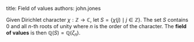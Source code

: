 title: Field of values
authors:
    john.jones

Given <a knowl="lmfdb/character.dirichlet">Dirichlet character</a> $\chi:\mathbb{Z}\to\mathbb{C}$, let $S=\{\chi(j) \mid j\in \mathbb{Z}\}$.  The set $S$ contains $0$ and all $n$-th roots of unity where $n$ is the <a knowl="lmfdb/character.dirichlet.order">order</a> of the character.  The **field of values** is then $\mathbb{Q}(S) = \mathbb{Q}(\zeta_n)$.
